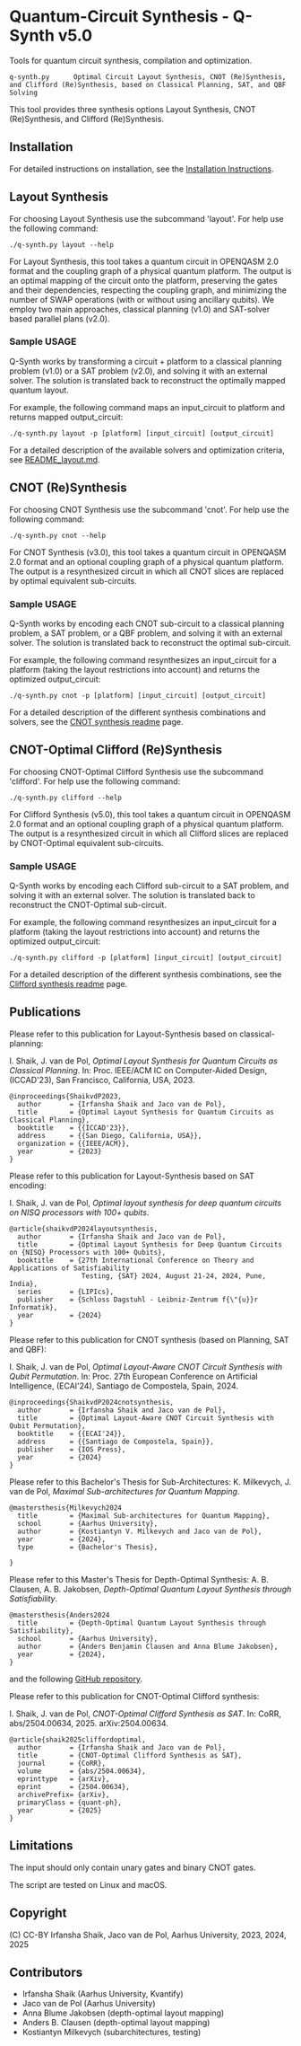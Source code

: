 # Quantum-Circuit Synthesis - Q-Synth v5.0

Tools for quantum circuit synthesis, compilation and optimization.

    q-synth.py      Optimal Circuit Layout Synthesis, CNOT (Re)Synthesis, and Clifford (Re)Synthesis, based on Classical Planning, SAT, and QBF Solving

This tool provides three synthesis options Layout Synthesis, CNOT (Re)Synthesis, and Clifford (Re)Synthesis.

## Installation

For detailed instructions on installation, see the [Installation Instructions](INSTALL.md).

## Layout Synthesis

For choosing Layout Synthesis use the subcommand 'layout'.
For help use the following command:

    ./q-synth.py layout --help

For Layout Synthesis, this tool takes a quantum circuit in OPENQASM 2.0 format and the coupling graph of a physical quantum platform.
The output is an optimal mapping of the circuit onto the platform, preserving the gates and their dependencies,
respecting the coupling graph, and minimizing the number of SWAP operations (with or without using ancillary qubits).
We employ two main approaches, classical planning (v1.0) and SAT-solver based parallel plans (v2.0).

### Sample USAGE

Q-Synth works by transforming a circuit + platform to a classical planning problem (v1.0) or a SAT problem (v2.0), and solving it with an external solver. The solution is translated back to reconstruct the optimally mapped quantum layout.

For example, the following command maps an input_circuit to platform and returns mapped output_circuit:

    ./q-synth.py layout -p [platform] [input_circuit] [output_circuit]

For a detailed description of the available solvers and optimization criteria, see [README_layout.md](README_layout.md).

## CNOT (Re)Synthesis

For choosing CNOT Synthesis use the subcommand 'cnot'.
For help use the following command:

    ./q-synth.py cnot --help

For CNOT Synthesis (v3.0), this tool takes a quantum circuit in OPENQASM 2.0 format and an optional coupling graph of a physical quantum platform.
The output is a resynthesized circuit in which all CNOT slices are replaced by optimal equivalent sub-circuits.

### Sample USAGE

Q-Synth works by encoding each CNOT sub-circuit to a classical planning problem, a SAT problem, or a QBF problem, and solving it with an external solver. The solution is translated back to reconstruct the optimal sub-circuit.

For example, the following command resynthesizes an input_circuit for a platform 
(taking the layout restrictions into account) and returns the optimized output_circuit:

    ./q-synth.py cnot -p [platform] [input_circuit] [output_circuit]

For a detailed description of the different synthesis combinations and solvers, see the [CNOT synthesis readme](README_cnot.md) page.

## CNOT-Optimal Clifford (Re)Synthesis

For choosing CNOT-Optimal Clifford Synthesis use the subcommand 'clifford'.
For help use the following command:

    ./q-synth.py clifford --help

For Clifford Synthesis (v5.0), this tool takes a quantum circuit in OPENQASM 2.0 format and an optional coupling graph of a physical quantum platform.
The output is a resynthesized circuit in which all Clifford slices are replaced by CNOT-Optimal equivalent sub-circuits.

### Sample USAGE

Q-Synth works by encoding each Clifford sub-circuit to a SAT problem, and solving it with an external solver. The solution is translated back to reconstruct the CNOT-Optimal sub-circuit.

For example, the following command resynthesizes an input_circuit for a platform
(taking the layout restrictions into account) and returns the optimized output_circuit:

    ./q-synth.py clifford -p [platform] [input_circuit] [output_circuit]

For a detailed description of the different synthesis combinations, see the [Clifford synthesis readme](README_clifford.md) page.

## Publications

Please refer to this publication for Layout-Synthesis based on classical-planning:

I. Shaik, J. van de Pol, _Optimal Layout Synthesis for Quantum Circuits as Classical Planning_. 
In: Proc. IEEE/ACM IC on Computer-Aided Design, (ICCAD'23), San Francisco, California, USA, 2023.

    @inproceedings{ShaikvdP2023,
      author       = {Irfansha Shaik and Jaco van de Pol},
      title        = {Optimal Layout Synthesis for Quantum Circuits as Classical Planning},
      booktitle    = {{ICCAD'23}},
      address      = {{San Diego, California, USA}},
      organization = {{IEEE/ACM}},
      year         = {2023}
    }

Please refer to this publication for Layout-Synthesis based on SAT encoding:

I. Shaik, J. van de Pol, _Optimal layout synthesis for deep quantum circuits on NISQ processors with 100+ qubits_.

    @article{shaikvdP2024layoutsynthesis,
      author       = {Irfansha Shaik and Jaco van de Pol},
      title        = {Optimal Layout Synthesis for Deep Quantum Circuits on {NISQ} Processors with 100+ Qubits}, 
      booktitle    = {27th International Conference on Theory and Applications of Satisfiability
                      Testing, {SAT} 2024, August 21-24, 2024, Pune, India},
      series       = {LIPIcs},
      publisher    = {Schloss Dagstuhl - Leibniz-Zentrum f{\"{u}}r Informatik},
      year         = {2024}
    }

Please refer to this publication for CNOT synthesis (based on Planning, SAT and QBF):

I. Shaik, J. van de Pol, _Optimal Layout-Aware CNOT Circuit Synthesis with Qubit Permutation_.
In: Proc. 27th European Conference on Artificial Intelligence, (ECAI'24), Santiago de Compostela, Spain, 2024.

    @inproceedings{ShaikvdP2024cnotsynthesis,
      author       = {Irfansha Shaik and Jaco van de Pol},
      title        = {Optimal Layout-Aware CNOT Circuit Synthesis with Qubit Permutation},
      booktitle    = {{ECAI'24}},
      address      = {{Santiago de Compostela, Spain}},
      publisher    = {IOS Press},
      year         = {2024}
    }


Please refer to this Bachelor's Thesis for Sub-Architectures:
K. Milkevych, J. van de Pol, _Maximal Sub-architectures for Quantum Mapping_.
    
    @mastersthesis{Milkevych2024
      title        = {Maximal Sub-architectures for Quantum Mapping},
      school       = {Aarhus University},
      author       = {Kostiantyn V. Milkevych and Jaco van de Pol},
      year         = {2024},
      type         = {Bachelor's Thesis},
      
    }

Please refer to this Master's Thesis for Depth-Optimal Synthesis:
A. B. Clausen, A. B. Jakobsen, _Depth-Optimal Quantum Layout Synthesis through Satisfiability_.

    @mastersthesis{Anders2024
      title        = {Depth-Optimal Quantum Layout Synthesis through Satisfiability},
      school       = {Aarhus University},
      author       = {Anders Benjamin Clausen and Anna Blume Jakobsen},
      year         = {2024},
    }

and the following [GitHub repository](https://github.com/anbclausen/quills).

Please refer to this publication for CNOT-Optimal Clifford synthesis:

I. Shaik, J. van de Pol, _CNOT-Optimal Clifford Synthesis as SAT_.
In: CoRR, abs/2504.00634, 2025. arXiv:2504.00634.

    @article{shaik2025cliffordoptimal,
      author       = {Irfansha Shaik and Jaco van de Pol},
      title        = {CNOT-Optimal Clifford Synthesis as SAT},
      journal      = {CoRR},
      volume       = {abs/2504.00634},
      eprinttype   = {arXiv},
      eprint       = {2504.00634},
      archivePrefix= {arXiv},
      primaryClass = {quant-ph},
      year         = {2025}
    }

## Limitations

The input should only contain unary gates and binary CNOT gates.

The script are tested on Linux and macOS.

## Copyright

(C) CC-BY Irfansha Shaik, Jaco van de Pol, Aarhus University, 2023, 2024, 2025

## Contributors

- Irfansha Shaik (Aarhus University, Kvantify)
- Jaco van de Pol (Aarhus University)
- Anna Blume Jakobsen (depth-optimal layout mapping)
- Anders B. Clausen (depth-optimal layout mapping)
- Kostiantyn Milkevych (subarchitectures, testing)
